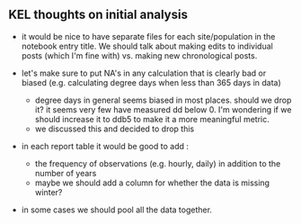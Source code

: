 ## KEL thoughts on initial analysis
- it would be nice to have separate files for each site/population in the notebook entry title. We should talk about making edits to individual posts (which I'm fine with) vs. making new chronological posts.

- let's make sure to put NA's in any calculation that is clearly bad or biased (e.g. calculating degree days when less than 365 days in data)
  - degree days in general seems biased in most places. should we drop it? it seems very few have measured dd below 0. I'm wondering if we should increase it to ddb5 to make it a more meaningful metric.
  - we discussed this and decided to drop this

- in each report table it would be good to add :
  - the frequency of observations (e.g. hourly, daily) in addition to the number of years
  - maybe we should add a column for whether the data is missing winter?
- in some cases we should pool all the data together. 
